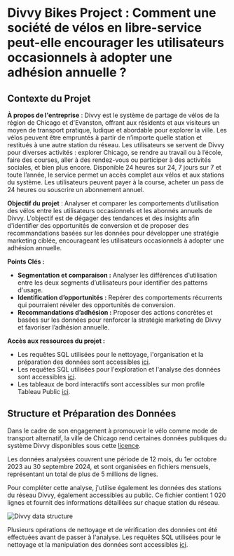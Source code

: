 # Divvy Bikes Project : Comment une société de vélos en libre-service peut-elle encourager les utilisateurs occasionnels à adopter une adhésion annuelle ?
## Contexte du Projet
**À propos de l'entreprise** : Divvy est le système de partage de vélos de la région de Chicago et d'Evanston, offrant aux résidents et aux visiteurs un moyen de transport pratique, ludique et abordable pour explorer la ville. Les vélos peuvent être empruntés à partir de n’importe quelle station et restitués à une autre station du réseau. Les utilisateurs se servent de Divvy pour diverses activités : explorer Chicago, se rendre au travail ou à l’école, faire des courses, aller à des rendez-vous ou participer à des activités sociales, et bien plus encore. Disponible 24 heures sur 24, 7 jours sur 7 et toute l’année, le service permet un accès complet aux vélos et aux stations du système. Les utilisateurs peuvent payer à la course, acheter un pass de 24 heures ou souscrire un abonnement annuel.

**Objectif du projet** : Analyser et comparer les comportements d’utilisation des vélos entre les utilisateurs occasionnels et les abonnés annuels de Divvy. L'objectif est de dégager des tendances et des insights afin d'identifier des opportunités de conversion et de proposer des recommandations basées sur les données pour développer une stratégie marketing ciblée, encourageant les utilisateurs occasionnels à adopter une adhésion annuelle.

**Points Clés :**
* **Segmentation et comparaison :** Analyser les différences d’utilisation entre les deux segments d’utilisateurs pour identifier des patterns d'usage.
* **Identification d’opportunités :** Repérer des comportements récurrents qui pourraient révéler des opportunités de conversion.
* **Recommandations d’adhésion :** Proposer des actions concrètes et basées sur les données pour renforcer la stratégie marketing de Divvy et favoriser l’adhésion annuelle.

**Accès aux ressources du projet :**
* Les requêtes SQL utilisées pour le nettoyage, l'organisation et la préparation des données sont accessibles [ici](DataCleaning.sql).
* Les requêtes SQL utilisées pour l'exploration et l'analyse des données sont accessibles [ici](Divvy-Bikes-Project/EDA.sql).
* Les tableaux de bord interactifs sont accessibles sur mon profile Tableau Public [ici](https://public.tableau.com/app/profile/natalial/vizzes).

## Structure et Préparation des Données
Dans le cadre de son engagement à promouvoir le vélo comme mode de transport alternatif, la ville de Chicago rend certaines données publiques du système Divvy disponibles sous cette [licence](https://divvybikes.com/data-license-agreement). 

Les données analysées couvrent une période de 12 mois, du 1er octobre 2023 au 30 septembre 2024, et sont organisées en fichiers mensuels, représentant un total de plus de 5 millions de lignes.

Pour compléter cette analyse, j'utilise également les données des stations du réseau Divvy, également accessibles au public. Ce fichier contient 1 020 lignes et fournit des informations détaillées sur chaque station du réseau.

![Divvy data structure](https://github.com/user-attachments/assets/94e0f03f-f2bb-472e-9fda-5b7bd3506342)

Plusieurs opérations de nettoyage et de vérification des données ont été effectuées avant de passer à l'analyse. Les requêtes SQL utilisées pour le nettoyage et la manipulation des données sont accessibles [ici](DataCleaning.sql).
